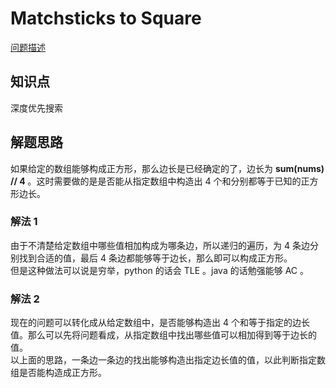 # Matchsticks to Square

[问题描述](https://leetcode.com/problems/matchsticks-to-square/)

## 知识点

深度优先搜索

## 解题思路

如果给定的数组能够构成正方形，那么边长是已经确定的了，边长为 **sum(nums) // 4** 。这时需要做的是是否能从指定数组中构造出 4 个和分别都等于已知的正方形边长。

### 解法 1

由于不清楚给定数组中哪些值相加构成为哪条边，所以递归的遍历，为 4 条边分别找到合适的值，最后 4 条边都能够等于边长，那么即可以构成正方形。  
但是这种做法可以说是穷举，python 的话会 TLE 。java 的话勉强能够 AC 。

### 解法 2

现在的问题可以转化成从给定数组中，是否能够构造出 4 个和等于指定的边长值。那么可以先将问题看成，从指定数组中找出哪些值可以相加得到等于边长的值。  
以上面的思路，一条边一条边的找出能够构造出指定边长值的值，以此判断指定数组是否能构造成正方形。
